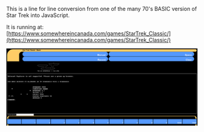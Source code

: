 This is a line for line conversion from one of the many 70's BASIC version of Star Trek into JavaScript.

It is running at:
[https://www.somewhereincanada.com/games/StarTrek_Classic/](https://www.somewhereincanada.com/games/StarTrek_Classic/)

![StarTrekClassic](StarTrekClassic.png)


